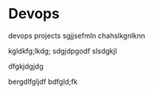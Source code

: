 # Devops
devops projects sgjjsefmln
chahslkgnlknn

kgldkfg;lkdg;
sdgjdpgodf
slsdgkjl

dfgkjdgjdg

bergdlfgljdf
bdfgld;fk
